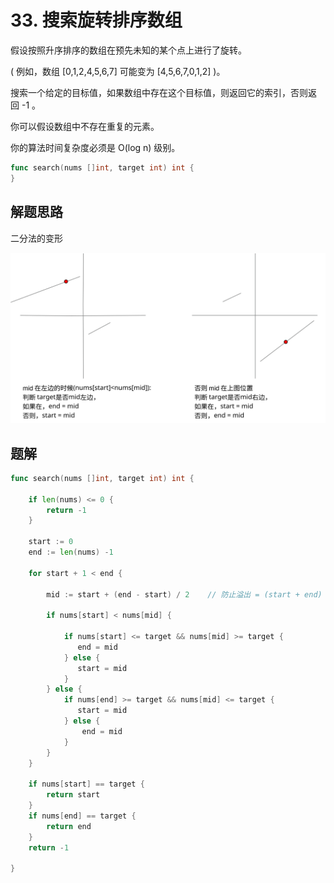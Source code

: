 # 33. 搜索旋转排序数组
假设按照升序排序的数组在预先未知的某个点上进行了旋转。  

( 例如，数组 [0,1,2,4,5,6,7] 可能变为 [4,5,6,7,0,1,2] )。  

搜索一个给定的目标值，如果数组中存在这个目标值，则返回它的索引，否则返回 -1 。  

你可以假设数组中不存在重复的元素。  

你的算法时间复杂度必须是 O(log n) 级别。  

```go
func search(nums []int, target int) int {
}
```

## 解题思路
二分法的变形  

![coordinate](./coordinate.svg)


## 题解

```go
func search(nums []int, target int) int {

    if len(nums) <= 0 {
        return -1
    }
    
    start := 0
    end := len(nums) -1 
    
    for start + 1 < end {
        
        mid := start + (end - start) / 2    // 防止溢出 = (start + end) / 2
        
        if nums[start] < nums[mid] {
            
            if nums[start] <= target && nums[mid] >= target {
               end = mid
            } else {
               start = mid
            }
        } else {
            if nums[end] >= target && nums[mid] <= target {
               start = mid
            } else {
                end = mid
            }
        }
    }
    
    if nums[start] == target {
        return start
    }
    if nums[end] == target {
        return end
    }
    return -1
    
}
```
